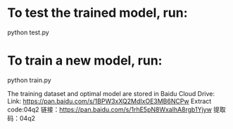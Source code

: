 # To test the trained model, run:
  python test.py

# To train a new model, run:
  python train.py

The training dataset and optimal model are stored in Baidu Cloud Drive:
Link: https://pan.baidu.com/s/1BPW3xXQ2MdIxOE3MB6NCPw 
Extract code:04q2
链接：https://pan.baidu.com/s/1rhE5pN8WxalhA8rgb1Yjyw 
提取码：04q2
